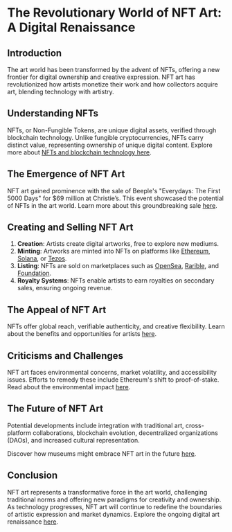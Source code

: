 # The Revolutionary World of NFT Art: A Digital Renaissance

## Introduction

The art world has been transformed by the advent of NFTs, offering a new frontier for digital ownership and creative expression. NFT art has revolutionized how artists monetize their work and how collectors acquire art, blending technology with artistry.

## Understanding NFTs

NFTs, or Non-Fungible Tokens, are unique digital assets, verified through blockchain technology. Unlike fungible cryptocurrencies, NFTs carry distinct value, representing ownership of unique digital content. Explore more about [NFTs and blockchain technology here](https://ethereum.org/en/nft/).

## The Emergence of NFT Art

NFT art gained prominence with the sale of Beeple's "Everydays: The First 5000 Days" for $69 million at Christie’s. This event showcased the potential of NFTs in the art world. Learn more about this groundbreaking sale [here](https://www.christies.com/features/What-is-an-NFT-Why-did-Beeple-sell-for-69-million-11510-7.aspx).

## Creating and Selling NFT Art

1. **Creation**: Artists create digital artworks, free to explore new mediums.
2. **Minting**: Artworks are minted into NFTs on platforms like [Ethereum](https://ethereum.org/en/), [Solana](https://solana.com/), or [Tezos](https://tezos.com/).
3. **Listing**: NFTs are sold on marketplaces such as [OpenSea](https://opensea.io/), [Rarible](https://rarible.com/), and [Foundation](https://foundation.app/).
4. **Royalty Systems**: NFTs enable artists to earn royalties on secondary sales, ensuring ongoing revenue.

## The Appeal of NFT Art

NFTs offer global reach, verifiable authenticity, and creative flexibility. Learn about the benefits and opportunities for artists [here](https://nftnow.com/).

## Criticisms and Challenges

NFT art faces environmental concerns, market volatility, and accessibility issues. Efforts to remedy these include Ethereum's shift to proof-of-stake. Read about the environmental impact [here](https://ethereum.org/en/energy-consumption/).

## The Future of NFT Art

Potential developments include integration with traditional art, cross-platform collaborations, blockchain evolution, decentralized organizations (DAOs), and increased cultural representation.

Discover how museums might embrace NFT art in the future [here](https://www.artnews.com/art-news/news/the-met-british-museum-other-museums-are-exploring-nfts-1234584189/).

## Conclusion

NFT art represents a transformative force in the art world, challenging traditional norms and offering new paradigms for creativity and ownership. As technology progresses, NFT art will continue to redefine the boundaries of artistic expression and market dynamics. Explore the ongoing digital art renaissance [here](https://www.forbes.com/sites/qai/2021/09/01/what-are-nfts-a-guide-for-art-outside-the-box/?sh=3c2b059474e7).